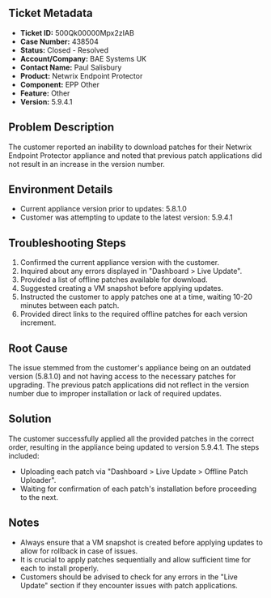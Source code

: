 ## Ticket Metadata
- **Ticket ID:** 500Qk00000Mpx2zIAB
- **Case Number:** 438504
- **Status:** Closed - Resolved
- **Account/Company:** BAE Systems UK
- **Contact Name:** Paul Salisbury
- **Product:** Netwrix Endpoint Protector
- **Component:** EPP Other
- **Feature:** Other
- **Version:** 5.9.4.1

## Problem Description
The customer reported an inability to download patches for their Netwrix Endpoint Protector appliance and noted that previous patch applications did not result in an increase in the version number.

## Environment Details
- Current appliance version prior to updates: 5.8.1.0
- Customer was attempting to update to the latest version: 5.9.4.1

## Troubleshooting Steps
1. Confirmed the current appliance version with the customer.
2. Inquired about any errors displayed in "Dashboard > Live Update".
3. Provided a list of offline patches available for download.
4. Suggested creating a VM snapshot before applying updates.
5. Instructed the customer to apply patches one at a time, waiting 10-20 minutes between each patch.
6. Provided direct links to the required offline patches for each version increment.

## Root Cause
The issue stemmed from the customer's appliance being on an outdated version (5.8.1.0) and not having access to the necessary patches for upgrading. The previous patch applications did not reflect in the version number due to improper installation or lack of required updates.

## Solution
The customer successfully applied all the provided patches in the correct order, resulting in the appliance being updated to version 5.9.4.1. The steps included:
- Uploading each patch via "Dashboard > Live Update > Offline Patch Uploader".
- Waiting for confirmation of each patch's installation before proceeding to the next.

## Notes
- Always ensure that a VM snapshot is created before applying updates to allow for rollback in case of issues.
- It is crucial to apply patches sequentially and allow sufficient time for each to install properly.
- Customers should be advised to check for any errors in the "Live Update" section if they encounter issues with patch applications.